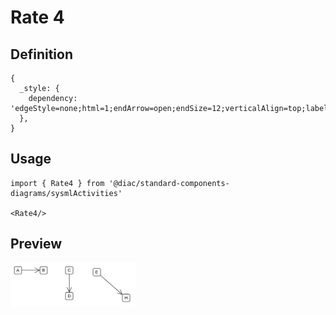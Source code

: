 # Rate 4

## Definition

```
{
  _style: { 
    dependency: 'edgeStyle=none;html=1;endArrow=open;endSize=12;verticalAlign=top;labelBackgroundColor=none;',
  },
}
```

## Usage

```
import { Rate4 } from '@diac/standard-components-diagrams/sysmlActivities'

<Rate4/>
```

## Preview

<img src="./rate-4.png" width="200"/>
